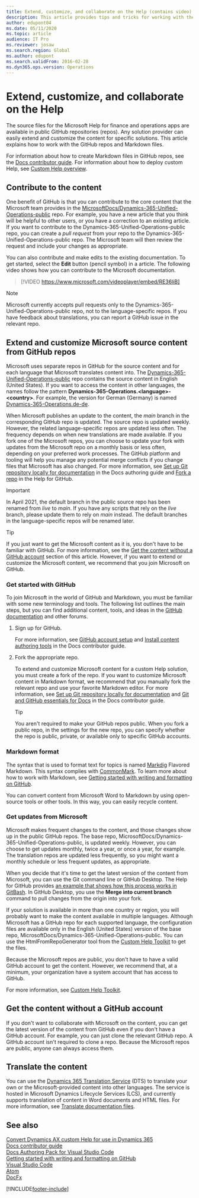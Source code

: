 ```yaml
---
title: Extend, customize, and collaborate on the Help (contains video)
description: This article provides tips and tricks for working with the GitHub repos and Markdown files for finance and operations apps.
author: edupont04
ms.date: 05/11/2020
ms.topic: article
audience: IT Pro
ms.reviewer: josaw
ms.search.region: Global
ms.author: edupont
ms.search.validFrom: 2016-02-28
ms.dyn365.ops.version: Operations
---
```


# Extend, customize, and collaborate on the Help

The source files for the Microsoft Help for finance and operations apps are available in public GitHub repositories (repos). Any solution provider can easily extend and customize the content for specific solutions. This article explains how to work with the GitHub repos and Markdown files.

For information about how to create Markdown files in GitHub repos, see the [Docs contributor guide](/contribute/). For information about how to deploy custom Help, see [Custom Help overview](custom-help-overview.md).

## Contribute to the content

One benefit of GitHub is that you can contribute to the core content that the Microsoft team provides in the [MicrosoftDocs/Dynamics-365-Unified-Operations-public](https://github.com/MicrosoftDocs/Dynamics-365-Unified-Operations-public) repo. For example, you have a new article that you think will be helpful to other users, or you have a correction to an existing article. If you want to contribute to the Dynamics-365-Unified-Operations-public repo, you can create a *pull request* from your repo to the Dynamics-365-Unified-Operations-public repo. The Microsoft team will then review the request and include your changes as appropriate.

You can also contribute and make edits to the existing documentation. To get started, select the **Edit** button (pencil symbol) in a article. The following video shows how you can contribute to the Microsoft documentation.

> [!VIDEO https://www.microsoft.com/videoplayer/embed/RE36liB]

> [!NOTE]
> Microsoft currently accepts pull requests only to the Dynamics-365-Unified-Operations-public repo, not to the language-specific repos. If you have feedback about translations, you can report a GitHub issue in the relevant repo.

## Extend and customize Microsoft source content from GitHub repos

Microsoft uses separate repos in GitHub for the source content and for each language that Microsoft translates content into. The [Dynamics-365-Unified-Operations-public](https://github.com/MicrosoftDocs/Dynamics-365-Unified-Operations-public) repo contains the source content in English (United States). If you want to access the content in other languages, the names follow the pattern **Dynamics-365-Operations.\<language\>-\<country\>**. For example, the version for German (Germany) is named [Dynamics-365-Operations.de-de](https://github.com/MicrosoftDocs/Dynamics-365-Operations.de-de).

When Microsoft publishes an update to the content, the *main* branch in the corresponding GitHub repo is updated. The source repo is updated weekly. However, the related language-specific repos are updated less often. The frequency depends on when new translations are made available. If you fork one of the Microsoft repos, you can choose to update your fork with updates from the Microsoft repo on a monthly basis or less often, depending on your preferred work processes. The GitHub platform and tooling will help you manage any potential merge conflicts if you change files that Microsoft has also changed. For more information, see [Set up Git repository locally for documentation](/contribute/get-started-setup-local) in the Docs authoring guide and [Fork a repo](https://help.github.com/articles/fork-a-repo/) in the Help for GitHub.

> [!IMPORTANT]
> In April 2021, the default branch in the public source repo has been renamed from *live* to *main*. If you have any scripts that rely on the *live* branch, please update them to rely on *main* instead. The default branches in the language-specific repos will be renamed later.

> [!TIP]
> If you just want to get the Microsoft content as it is, you don't have to be familiar with GitHub. For more information, see the [Get the content without a GitHub account](#get-the-content-without-a-github-account) section of this article. However, if you want to extend or customize the Microsoft content, we recommend that you join Microsoft on GitHub.

<!--For guidance about what the Microsoft-provided content is all about, see [User Assistance Model](../user-assistance.md).-->

### Get started with GitHub

To join Microsoft in the world of GitHub and Markdown, you must be familiar with some new terminology and tools. The following list outlines the main steps, but you can find additional content, tools, and ideas in the [GitHub documentation](https://help.github.com/en/github) and other forums.

1. Sign up for GitHub.

    For more information, see [GitHub account setup](/contribute/get-started-setup-github) and [Install content authoring tools](/contribute/get-started-setup-tools) in the Docs contributor guide.

2. Fork the appropriate repo.

    To extend and customize Microsoft content for a custom Help solution, you must create a fork of the repo. If you want to customize Microsoft content in Markdown format, we recommend that you manually fork the relevant repo and use your favorite Markdown editor. For more information, see [Set up Git repository locally for documentation](/contribute/get-started-setup-local) and [Git and GitHub essentials for Docs](/contribute/git-github-fundamentals) in the Docs contributor guide.

    > [!TIP]
    > You aren't required to make your GitHub repos public. When you fork a public repo, in the settings for the new repo, you can specify whether the repo is public, private, or available only to specific GitHub accounts.

### Markdown format

The syntax that is used to format text for topics is named [Markdig](https://github.com/lunet-io/markdig) Flavored Markdown. This syntax complies with [CommonMark](https://commonmark.org/). To learn more about how to work with Markdown, see [Getting started with writing and formatting on GitHub](https://help.github.com/articles/getting-started-with-writing-and-formatting-on-github/).

You can convert content from Microsoft Word to Markdown by using open-source tools or other tools. In this way, you can easily recycle content.


### Get updates from Microsoft

Microsoft makes frequent changes to the content, and those changes show up in the public GitHub repos. The base repo, MicrosoftDocs/Dynamics-365-Unified-Operations-public, is updated weekly. However, you can choose to get updates monthly, twice a year, or once a year, for example. The translation repos are updated less frequently, so you might want a monthly schedule or less frequent updates, as appropriate.  

When you decide that it's time to get the latest version of the content from Microsoft, you can use the Git command line or GitHub Desktop. The Help for GitHub provides [an example that shows how this process works in GitBash](https://help.github.com/en/articles/merging-an-upstream-repository-into-your-fork). In GitHub Desktop, you use the **Merge into current branch** command to pull changes from the origin into your fork.

If your solution is available in more than one country or region, you will probably want to make the content available in multiple languages. Although Microsoft has a GitHub repo for each supported language, the configuration files are available only in the English (United States) version of the base repo, MicrosoftDocs/Dynamics-365-Unified-Operations-public. You can use the HtmlFromRepoGenerator tool from the [Custom Help Toolkit](custom-help-toolkit.md) to get the files.

Because the Microsoft repos are public, you don't have to have a valid GitHub account to get the content. However, we recommend that, at a minimum, your organization have a system account that has access to GitHub.

For more information, see [Custom Help Toolkit](custom-help-toolkit.md).

## Get the content without a GitHub account

If you don't want to collaborate with Microsoft on the content, you can get the latest version of the content from GitHub even if you don't have a GitHub account. For example, you can just clone the relevant GitHub repo. A GitHub account isn't required to clone a repo. Because the Microsoft repos are public, anyone can always access them.

## Translate the content

You can use the [Dynamics 365 Translation Service](../lifecycle-services/translation-service-overview.md) (DTS) to translate your own or the Microsoft-provided content into other languages. The service is hosted in Microsoft Dynamics Lifecycle Services (LCS), and currently supports translation of content in Word documents and HTML files. For more information, see [Translate documentation files](../lifecycle-services/use-translation-service-ua.md).

## See also

[Convert Dynamics AX custom Help for use in Dynamics 365](migrate-dynamicsax2012.md)  
[Docs contributor guide](/contribute/)  
[Docs Authoring Pack for Visual Studio Code](/contribute/how-to-write-docs-auth-pack)  
[Getting started with writing and formatting on GitHub](https://help.github.com/articles/getting-started-with-writing-and-formatting-on-github/)  
[Visual Studio Code](https://code.visualstudio.com/)  
[Atom](https://atom.io/)  
[DocFx](https://dotnet.github.io/docfx/)


[!INCLUDE[footer-include](../../../includes/footer-banner.md)]

